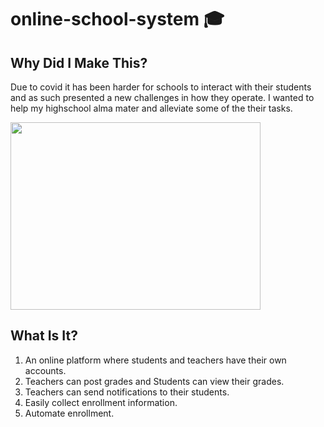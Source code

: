 # online-school-system 🎓

## Why Did I Make This?
Due to covid it has been harder for schools to interact with their students and as such presented a new challenges in how they operate.
I wanted to help my highschool alma mater and alleviate some of the their tasks. 


<img width="400px" height="300px" src="https://user-images.githubusercontent.com/61579578/92138117-90084480-ee40-11ea-90e5-fb2cd7d463aa.PNG" />

## What Is It?
1. An online platform where students and teachers have their own accounts.
2. Teachers can post grades and Students can view their grades.
3. Teachers can send notifications to their students.
4. Easily collect enrollment information.
5. Automate enrollment.


